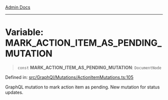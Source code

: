 [Admin Docs](/)

---

# Variable: MARK_ACTION_ITEM_AS_PENDING_MUTATION

> `const` **MARK_ACTION_ITEM_AS_PENDING_MUTATION**: `DocumentNode`

Defined in: [src/GraphQl/Mutations/ActionItemMutations.ts:105](https://github.com/PalisadoesFoundation/talawa-admin/blob/main/src/GraphQl/Mutations/ActionItemMutations.ts#L105)

GraphQL mutation to mark action item as pending.
New mutation for status updates.

